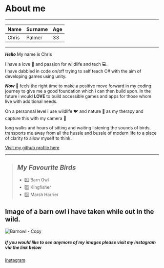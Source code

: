 #  About me
****
|Name|Surname|Age|
|----|----|----|
|Chris|Palmer|33|
****

***Hello*** My name is Chris

I have a love 💖 and passion for wildlife and tech 💻.  
I have dabbled in code on/off trying to self teach C# with the aim of developing games using unity. 

 ***Now*** 💪 feels the right time to make a positive move forward in my coding journey to give me a good foundation which i can then build upon.
In the future i would **LOVE** to build accessible games and apps for those whom live with additional needs. 

On a personnal level i use wildlife 🐦 and nature 🍃 as my therapy and capture this with my camera 📸

long walks and hours of sitting and waiting listening the sounds of birds, transports me away from all the hussle and bussle of modern life to a place of clarity to allow myself to think.

[Visit my github profile here](https://github.com/cpalmer90)

****

> ## ***My Favourite Birds***
>
>- 1️⃣ Barn Owl
>- 2️⃣ Kingfisher
>- 3️⃣ Marsh Harrier

 ## **Image of a barn owl i have taken while out in the wild**.
![Barnowl - Copy](https://github.com/cpalmer90/myfirstrepo/assets/135607164/18be5e6b-c559-457d-885a-94a5e127ab51 "Barnowl")  
##### If you would like to see anymore of my images please visit my instagram via the link below  
[Instagram](https://www.instagram.com/captured.by.chris/)
